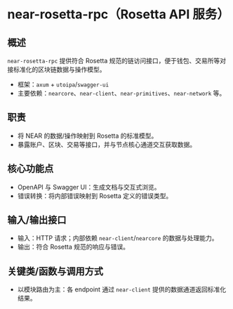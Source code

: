 # near-rosetta-rpc（Rosetta API 服务）

## 概述
`near-rosetta-rpc` 提供符合 Rosetta 规范的链访问接口，便于钱包、交易所等对接标准化的区块链数据与操作模型。

- 框架：`axum` + `utoipa`/`swagger-ui`
- 主要依赖：`nearcore`、`near-client`、`near-primitives`、`near-network` 等。

## 职责
- 将 NEAR 的数据/操作映射到 Rosetta 的标准模型。
- 暴露账户、区块、交易等接口，并与节点核心通道交互获取数据。

## 核心功能点
- OpenAPI 与 Swagger UI：生成文档与交互式浏览。
- 错误转换：将内部错误映射到 Rosetta 定义的错误类型。

## 输入/输出接口
- 输入：HTTP 请求；内部依赖 `near-client`/`nearcore` 的数据与处理能力。
- 输出：符合 Rosetta 规范的响应与错误。

## 关键类/函数与调用方式
- 以模块路由为主：各 endpoint 通过 `near-client` 提供的数据通道返回标准化结果。